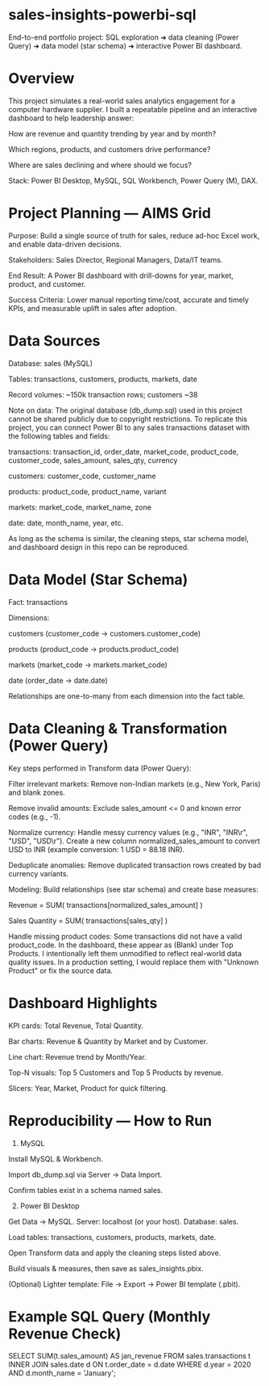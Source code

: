 # sales-insights-powerbi-sql

End-to-end portfolio project: SQL exploration ➜ data cleaning (Power Query) ➜ data model (star schema) ➜ interactive Power BI dashboard.

# Overview

This project simulates a real-world sales analytics engagement for a computer hardware supplier. I built a repeatable pipeline and an interactive dashboard to help leadership answer:

How are revenue and quantity trending by year and by month?

Which regions, products, and customers drive performance?

Where are sales declining and where should we focus?

Stack: Power BI Desktop, MySQL, SQL Workbench, Power Query (M), DAX.

# Project Planning — AIMS Grid

Purpose: Build a single source of truth for sales, reduce ad-hoc Excel work, and enable data-driven decisions.

Stakeholders: Sales Director, Regional Managers, Data/IT teams.

End Result: A Power BI dashboard with drill-downs for year, market, product, and customer.

Success Criteria: Lower manual reporting time/cost, accurate and timely KPIs, and measurable uplift in sales after adoption.

# Data Sources

Database: sales (MySQL)

Tables: transactions, customers, products, markets, date

Record volumes: ~150k transaction rows; customers ~38

Note on data:
The original database (db_dump.sql) used in this project cannot be shared publicly due to copyright restrictions.
To replicate this project, you can connect Power BI to any sales transactions dataset with the following tables and fields:

transactions: transaction_id, order_date, market_code, product_code, customer_code, sales_amount, sales_qty, currency

customers: customer_code, customer_name

products: product_code, product_name, variant

markets: market_code, market_name, zone

date: date, month_name, year, etc.

As long as the schema is similar, the cleaning steps, star schema model, and dashboard design in this repo can be reproduced.

# Data Model (Star Schema)

Fact: transactions

Dimensions:

customers (customer_code → customers.customer_code)

products (product_code → products.product_code)

markets (market_code → markets.market_code)

date (order_date → date.date)

Relationships are one-to-many from each dimension into the fact table.

# Data Cleaning & Transformation (Power Query)

Key steps performed in Transform data (Power Query):

Filter irrelevant markets: Remove non-Indian markets (e.g., New York, Paris) and blank zones.

Remove invalid amounts: Exclude sales_amount <= 0 and known error codes (e.g., -1).

Normalize currency: Handle messy currency values (e.g., "INR", "INR\r", "USD", "USD\r"). Create a new column normalized_sales_amount to convert USD to INR (example conversion: 1 USD = 88.18 INR).

Deduplicate anomalies: Remove duplicated transaction rows created by bad currency variants.

Modeling: Build relationships (see star schema) and create base measures:

Revenue = SUM( transactions[normalized_sales_amount] )

Sales Quantity = SUM( transactions[sales_qty] )

Handle missing product codes: Some transactions did not have a valid product_code. In the dashboard, these appear as (Blank) under Top Products. I intentionally left them unmodified to reflect real-world data quality issues. In a production setting, I would replace them with "Unknown Product" or fix the source data.

# Dashboard Highlights

KPI cards: Total Revenue, Total Quantity.

Bar charts: Revenue & Quantity by Market and by Customer.

Line chart: Revenue trend by Month/Year.

Top-N visuals: Top 5 Customers and Top 5 Products by revenue.

Slicers: Year, Market, Product for quick filtering.

# Reproducibility — How to Run
1) MySQL

Install MySQL & Workbench.

Import db_dump.sql via Server → Data Import.

Confirm tables exist in a schema named sales.

2) Power BI Desktop

Get Data → MySQL. Server: localhost (or your host). Database: sales.

Load tables: transactions, customers, products, markets, date.

Open Transform data and apply the cleaning steps listed above.

Build visuals & measures, then save as sales_insights.pbix.

(Optional) Lighter template: File → Export → Power BI template (.pbit).

# Example SQL Query (Monthly Revenue Check)

SELECT 
    SUM(t.sales_amount) AS jan_revenue
FROM sales.transactions t
INNER JOIN sales.date d
    ON t.order_date = d.date
WHERE d.year = 2020
  AND d.month_name = 'January';
